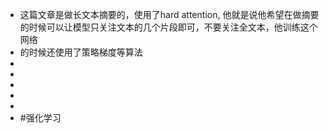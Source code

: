 - 这篇文章是做长文本摘要的，使用了hard attention, 他就是说他希望在做摘要的时候可以让模型只关注文本的几个片段即可，不要关注全文本，他训练这个网络
- 的时候还使用了策略梯度等算法
-
-
-
-
-
- #强化学习